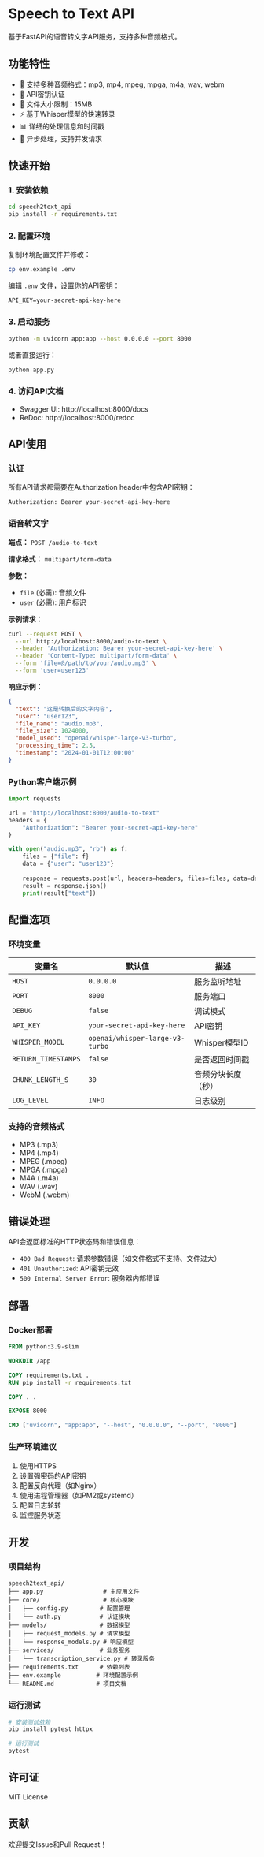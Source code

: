 # Speech to Text API

基于FastAPI的语音转文字API服务，支持多种音频格式。

## 功能特性

- 🎵 支持多种音频格式：mp3, mp4, mpeg, mpga, m4a, wav, webm
- 🔐 API密钥认证
- 📁 文件大小限制：15MB
- ⚡ 基于Whisper模型的快速转录
- 📊 详细的处理信息和时间戳
- 🚀 异步处理，支持并发请求

## 快速开始

### 1. 安装依赖

```bash
cd speech2text_api
pip install -r requirements.txt
```

### 2. 配置环境

复制环境配置文件并修改：

```bash
cp env.example .env
```

编辑 `.env` 文件，设置你的API密钥：

```env
API_KEY=your-secret-api-key-here
```

### 3. 启动服务

```bash
python -m uvicorn app:app --host 0.0.0.0 --port 8000
```

或者直接运行：

```bash
python app.py
```

### 4. 访问API文档

- Swagger UI: http://localhost:8000/docs
- ReDoc: http://localhost:8000/redoc

## API使用

### 认证

所有API请求都需要在Authorization header中包含API密钥：

```
Authorization: Bearer your-secret-api-key-here
```

### 语音转文字

**端点：** `POST /audio-to-text`

**请求格式：** `multipart/form-data`

**参数：**
- `file` (必需): 音频文件
- `user` (必需): 用户标识

**示例请求：**

```bash
curl --request POST \
  --url http://localhost:8000/audio-to-text \
  --header 'Authorization: Bearer your-secret-api-key-here' \
  --header 'Content-Type: multipart/form-data' \
  --form 'file=@/path/to/your/audio.mp3' \
  --form 'user=user123'
```

**响应示例：**

```json
{
  "text": "这是转换后的文字内容",
  "user": "user123",
  "file_name": "audio.mp3",
  "file_size": 1024000,
  "model_used": "openai/whisper-large-v3-turbo",
  "processing_time": 2.5,
  "timestamp": "2024-01-01T12:00:00"
}
```

### Python客户端示例

```python
import requests

url = "http://localhost:8000/audio-to-text"
headers = {
    "Authorization": "Bearer your-secret-api-key-here"
}

with open("audio.mp3", "rb") as f:
    files = {"file": f}
    data = {"user": "user123"}
    
    response = requests.post(url, headers=headers, files=files, data=data)
    result = response.json()
    print(result["text"])
```

## 配置选项

### 环境变量

| 变量名 | 默认值 | 描述 |
|--------|--------|------|
| `HOST` | `0.0.0.0` | 服务监听地址 |
| `PORT` | `8000` | 服务端口 |
| `DEBUG` | `false` | 调试模式 |
| `API_KEY` | `your-secret-api-key-here` | API密钥 |
| `WHISPER_MODEL` | `openai/whisper-large-v3-turbo` | Whisper模型ID |
| `RETURN_TIMESTAMPS` | `false` | 是否返回时间戳 |
| `CHUNK_LENGTH_S` | `30` | 音频分块长度（秒） |
| `LOG_LEVEL` | `INFO` | 日志级别 |

### 支持的音频格式

- MP3 (.mp3)
- MP4 (.mp4)
- MPEG (.mpeg)
- MPGA (.mpga)
- M4A (.m4a)
- WAV (.wav)
- WebM (.webm)

## 错误处理

API会返回标准的HTTP状态码和错误信息：

- `400 Bad Request`: 请求参数错误（如文件格式不支持、文件过大）
- `401 Unauthorized`: API密钥无效
- `500 Internal Server Error`: 服务器内部错误

## 部署

### Docker部署

```dockerfile
FROM python:3.9-slim

WORKDIR /app

COPY requirements.txt .
RUN pip install -r requirements.txt

COPY . .

EXPOSE 8000

CMD ["uvicorn", "app:app", "--host", "0.0.0.0", "--port", "8000"]
```

### 生产环境建议

1. 使用HTTPS
2. 设置强密码的API密钥
3. 配置反向代理（如Nginx）
4. 使用进程管理器（如PM2或systemd）
5. 配置日志轮转
6. 监控服务状态

## 开发

### 项目结构

```
speech2text_api/
├── app.py                 # 主应用文件
├── core/                  # 核心模块
│   ├── config.py         # 配置管理
│   └── auth.py           # 认证模块
├── models/               # 数据模型
│   ├── request_models.py # 请求模型
│   └── response_models.py # 响应模型
├── services/             # 业务服务
│   └── transcription_service.py # 转录服务
├── requirements.txt      # 依赖列表
├── env.example          # 环境配置示例
└── README.md            # 项目文档
```

### 运行测试

```bash
# 安装测试依赖
pip install pytest httpx

# 运行测试
pytest
```

## 许可证

MIT License

## 贡献

欢迎提交Issue和Pull Request！ 